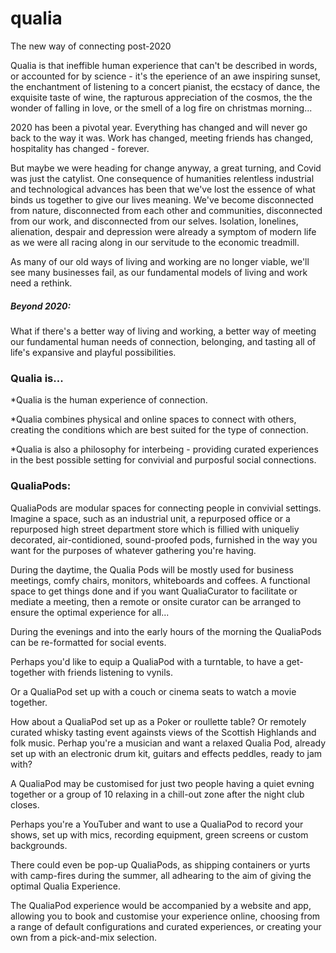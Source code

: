 # qualia
The new way of connecting post-2020

Qualia is that ineffible human experience that can't be described in words, or accounted for by science - it's the eperience of an awe inspiring sunset, the enchantment of listening to a concert pianist, the ecstacy of dance, the exquisite taste of wine, the rapturous appreciation of the cosmos, the the wonder of falling in love, or the smell of a log fire on christmas morning...

2020 has been a pivotal year. Everything has changed and will never go back to the way it was. Work has changed, meeting friends has changed, hospitality has changed - forever. 

But maybe we were heading for change anyway, a great turning, and Covid was just the catylist. One consequence of humanities relentless industrial and technological advances has been that we've lost the essence of what binds us together to give our lives meaning. We've become disconnected from nature, disconnected from each other and communities, disconnected from our work, and disconnected from our selves. Isolation, lonelines, alienation, despair and depression were already a symptom of modern life as we were all racing along in our servitude to the economic treadmill.

As many of our old ways of living and working are no longer viable, we'll see many businesses fail, as our fundamental models of living and work need a rethink.

##### Beyond 2020:
What if there's a better way of living and working, a better way of meeting our fundamental human needs of connection, belonging, and tasting all of life's expansive and playful possibilities.

### Qualia is...
*Qualia is the human experience of connection.

*Qualia combines physical and online spaces to connect with others, creating the conditions which are best suited for the type of connection.

*Qualia is also a philosophy for interbeing - providing curated experiences in the best possible setting for convivial and purposful social connections.

### QualiaPods:
QualiaPods are modular spaces for connecting people in convivial settings.  Imagine a space, such as an industrial unit, a repurposed office or a repurposed high street department store which is fillied with uniqueliy decorated, air-contidioned, sound-proofed pods, furnished in the way you want for the purposes of whatever gathering you're having.

During the daytime, the Qualia Pods will be mostly used for business meetings, comfy chairs, monitors, whiteboards and coffees.  A functional space to get things done and if you want QualiaCurator to facilitate or mediate a meeting, then a remote or onsite curator can be arranged to ensure the optimal experience for all...

During the evenings and into the early hours of the morning the QualiaPods can be re-formatted for social events.

Perhaps you'd like to equip a QualiaPod with a turntable, to have a get-together with friends listening to vynils.

Or a QualiaPod set up with a couch or cinema seats to watch a movie together.

How about a QualiaPod set up as a Poker or roullette table? Or remotely curated whisky tasting event againsts views of the Scottish Highlands and folk music. Perhap you're a musician and want a relaxed Qualia Pod, already set up with an electronic drum kit, guitars and effects peddles, ready to jam with?

A QualiaPod may be customised for just two people having a quiet evning together or a group of 10 relaxing in a chill-out zone after the night club closes.

Perhaps you're a YouTuber and want to use a QualiaPod to record your shows, set up with mics, recording equipment, green screens or custom backgrounds.

There could even be pop-up QualiaPods, as shipping containers or yurts with camp-fires during the summer, all adhearing to the aim of giving the optimal Qualia Experience.

The QualiaPod experience would be accompanied by a website and app, allowing you to book and customise your experience online, choosing from a range of default configurations and curated experiences, or creating your own from a pick-and-mix selection.
